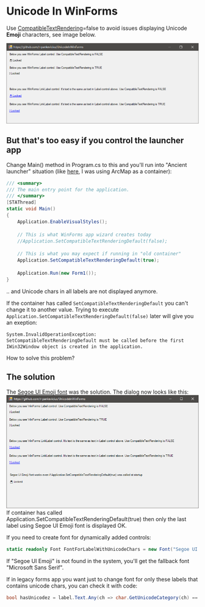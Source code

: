 # Unicode In WinForms

Use [CompatibleTextRendering](https://docs.microsoft.com/en-us/dotnet/api/system.windows.forms.label.usecompatibletextrendering?view=netframework-4.8)=false
to avoid issues displaying Unicode **Emoji** characters, see image below.

![](./assets/UseCompatibleTextRenderingFalseToSupportUnicode.png "You'll see this if you run the app")

## But that's too easy if you control the launcher app

Change Main() method in Program.cs to this and you'll run into "Ancient launcher" situation (like [here](https://stackoverflow.com/a/25387037/1175698), I was using ArcMap as a container):

```csharp
/// <summary>
/// The main entry point for the application.
/// </summary>
[STAThread]
static void Main()
{
	Application.EnableVisualStyles();

	// This is what WinForms app wizard creates today
	//Application.SetCompatibleTextRenderingDefault(false);

	// This is what you may expect if running in "old container"
	Application.SetCompatibleTextRenderingDefault(true);

	Application.Run(new Form1());
}
```
.. and Unicode chars in all labels are not displayed anymore.

If the container has called `SetCompatibleTextRenderingDefault` you can't change it to another value.
Trying to execute `Application.SetCompatibleTextRenderingDefault(false)` later will give you an exeption:
```
System.InvalidOperationException:
SetCompatibleTextRenderingDefault must be called before the first IWin32Window object is created in the application.
```

How to solve this problem?


## The solution
The [Segoe UI Emoji font](https://docs.microsoft.com/en-us/typography/font-list/segoe-ui-emoji) was the solution.
The dialog now looks like this:
![](./assets/UseCompatibleTextRenderingTrueOnlySegoeUIEmojiFontIsOK.png)
If container has called Application.SetCompatibleTextRenderingDefault(true) then only the last label using Segoe UI Emoji font is displayed OK.

If you need to create font for dynamically added controls:
```csharp
static readonly Font FontForLabelWithUnicodeChars = new Font("Segoe UI Emoji", 8.25f);
```

If "Segoe UI Emoji" is not found in the system, you'll get the fallback font "Microsoft Sans Serif".

If in legacy forms app you want just to change font for only these labels that contains unicode chars,
you can check it with code:
```csharp
bool hasUnicodez = label.Text.Any(ch => char.GetUnicodeCategory(ch) == System.Globalization.UnicodeCategory.Surrogate);`
````
